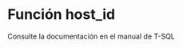 ﻿---
FunctionName: "host_id"
FunctionType: "SQL"
Autogenerated: true
---

# Función  host_id

Consulte la documentación en el manual de T-SQL
